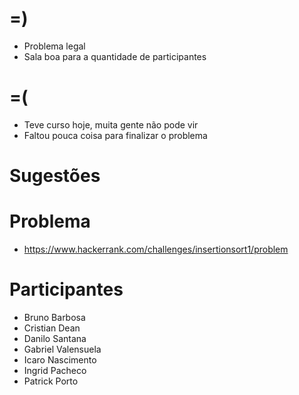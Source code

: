 =)
==

- Problema legal
- Sala boa para a quantidade de participantes

=(
==

- Teve curso hoje, muita gente não pode vir
- Faltou pouca coisa para finalizar o problema

Sugestões
=========

Problema
========

- https://www.hackerrank.com/challenges/insertionsort1/problem

Participantes
=============

- Bruno Barbosa
- Cristian Dean
- Danilo Santana
- Gabriel Valensuela
- Icaro Nascimento
- Ingrid Pacheco
- Patrick Porto
